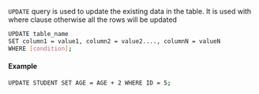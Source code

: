 `UPDATE` query is used to update the existing data in the table. It is used with where clause otherwise all the rows will be updated 

```sh
UPDATE table_name  
SET column1 = value1, column2 = value2...., columnN = valueN  
WHERE [condition];   
```

#### Example

```sh
UPDATE STUDENT SET AGE = AGE + 2 WHERE ID = 5;   

```
